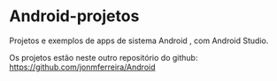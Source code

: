 # Android-projetos
Projetos e exemplos de apps de sistema Android , com Android Studio. 

Os projetos estão neste outro repositório do github:
https://github.com/jonmferreira/Android

